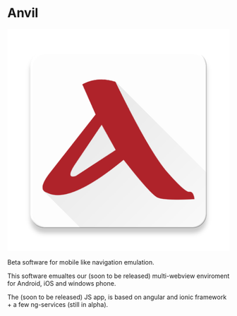 # Anvil

![Image of Anvil](https://github.com/irontec/anvil/blob/master/anvil.png)

Beta software for mobile like navigation emulation.

This software emualtes our (soon to be released) multi-webview enviroment for Android, iOS and windows phone.

The (soon to be released) JS app, is based on angular and ionic framework + a few ng-services (still in alpha).
